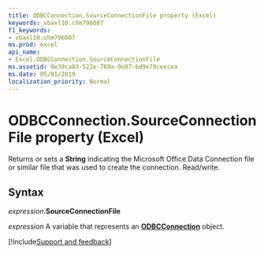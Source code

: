 ```yaml
---
title: ODBCConnection.SourceConnectionFile property (Excel)
keywords: vbaxl10.chm796087
f1_keywords:
- vbaxl10.chm796087
ms.prod: excel
api_name:
- Excel.ODBCConnection.SourceConnectionFile
ms.assetid: 0e38ca83-522e-769a-9e07-6d9e78ceecea
ms.date: 05/01/2019
localization_priority: Normal
---
```



# ODBCConnection.SourceConnectionFile property (Excel)

Returns or sets a **String** indicating the Microsoft Office Data Connection file or similar file that was used to create the connection. Read/write.


## Syntax

_expression_.**SourceConnectionFile**

_expression_ A variable that represents an **[ODBCConnection](Excel.ODBCConnection.md)** object.




[!include[Support and feedback](~/includes/feedback-boilerplate.md)]